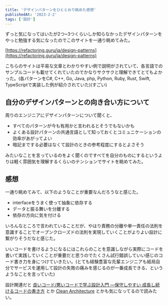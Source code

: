 ```yaml
---
title: 'デザインパターンをひととおり眺めた感想'
publishedAt: '2023-2-2'
tags: ['設計']
---
```


ずっと気になってはいたが2つ~3つくらいしか知らなかったデザインパターンをやっと勉強する気になったのでこのサイトを一通り眺めてみた。

[https://refactoring.guru/ja/design-patterns](https://refactoring.guru/ja/design-patterns)

こちらのサイトは平易な文章とわかりやすい例で説明がされていて、各言語でのサンプルコードも載せてくれていたのでかなりサクサクと理解できてとてもよかった。(各パターンをC#, C++, Go, Java, php, Python, Ruby, Rust, Swift, TypeScriptで実装した例が紹介されていた)(すごい)

## 自分のデザインパターンとの向き合い方について
周りのエンジニアにデザインパターンについて聞くと、

- すべてのパターンが今も有用かと言われるとそうでもないかも
- よくある設計パターンの共通言語として知っておくとコミュニケーションの効率があがってよい
- 暗記までする必要はなくて設計のときの参考程度にするとよさそう

みたいなことを言っているのをよく聞くのですべてを自分のものにするというよりは軽く雰囲気を理解するくらいのテンションでサイトを眺めてみた。

## 感想
一通り眺めてみて、以下のようなことが重要なんだろうなと感じた。
- interfaceをうまく使って抽象に依存する
- データと振る舞いを分離する
- 依存の方向に気を付ける

いろんなところで言われていることだが、やはり責務の分離や単一責任の法則を意識することでオープンクローズドの法則を実現していくことがよりよい設計に繋がりそうだなと感じた。

いいコードを書けるようになるにはこれらのことを意識しながら実際にコードを書いて実践していくことが重要だと思うのでたくさん試行錯誤していい感じのコード書き力を身につけていきたい。(とても経験豊富な先輩エンジニアも結局自分でサービスを運用して設計の失敗の痛みを感じるのが一番成長できる、というようなことを言っていた)

設計関連だと [良いコード/悪いコードで学ぶ設計入門 ―保守しやすい 成長し続けるコードの書き方](https://www.amazon.co.jp/dp/4297127830) とか [Clean Architecture](https://www.amazon.co.jp/Clean-Architecture-%E9%81%94%E4%BA%BA%E3%81%AB%E5%AD%A6%E3%81%B6%E3%82%BD%E3%83%95%E3%83%88%E3%82%A6%E3%82%A7%E3%82%A2%E3%81%AE%E6%A7%8B%E9%80%A0%E3%81%A8%E8%A8%AD%E8%A8%88-Robert-C-Martin/dp/4048930656) とかも気になってるので読みたい。
